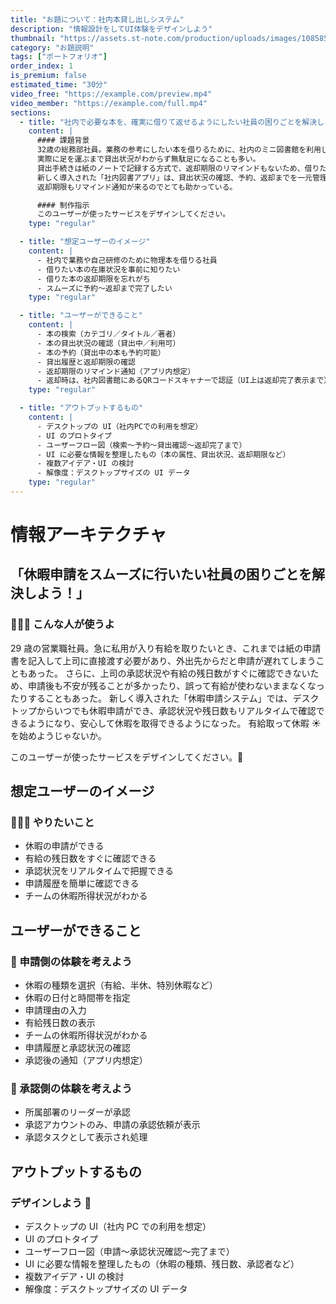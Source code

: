 ```yaml
---
title: "お題について：社内本貸し出しシステム"
description: "情報設計をしてUI体験をデザインしよう"
thumbnail: "https://assets.st-note.com/production/uploads/images/108585497/rectangle_large_type_2_e25111bbba69e541866bb37caf921ee0.png?width=1200"
category: "お題説明"
tags: ["ポートフォリオ"]
order_index: 1
is_premium: false
estimated_time: "30分"
video_free: "https://example.com/preview.mp4"
video_member: "https://example.com/full.mp4"
sections:
  - title: "社内で必要な本を、確実に借りて返せるようにしたい社員の困りごとを解決しよう！"
    content: |
      #### 課題背景
      32歳の総務部社員。業務の参考にしたい本を借りるために、社内のミニ図書館を利用しているが、
      実際に足を運ぶまで貸出状況がわからず無駄足になることも多い。
      貸出手続きは紙のノートで記録する方式で、返却期限のリマインドもないため、借りたまま忘れてしまうこともあった。
      新しく導入された「社内図書アプリ」は、貸出状況の確認、予約、返却までを一元管理でき、
      返却期限もリマインド通知が来るのでとても助かっている。

      #### 制作指示
      このユーザーが使ったサービスをデザインしてください。
    type: "regular"

  - title: "想定ユーザーのイメージ"
    content: |
      - 社内で業務や自己研修のために物理本を借りる社員
      - 借りたい本の在庫状況を事前に知りたい
      - 借りた本の返却期限を忘れがち
      - スムーズに予約〜返却まで完了したい
    type: "regular"

  - title: "ユーザーができること"
    content: |
      - 本の検索（カテゴリ／タイトル／著者）
      - 本の貸出状況の確認（貸出中／利用可）
      - 本の予約（貸出中の本も予約可能）
      - 貸出履歴と返却期限の確認
      - 返却期限のリマインド通知（アプリ内想定）
      - 返却時は、社内図書館にあるQRコードスキャナーで認証（UI上は返却完了表示まで）
    type: "regular"

  - title: "アウトプットするもの"
    content: |
      - デスクトップの UI（社内PCでの利用を想定）
      - UI のプロトタイプ
      - ユーザーフロー図（検索〜予約〜貸出確認〜返却完了まで）
      - UI に必要な情報を整理したもの（本の属性、貸出状況、返却期限など）
      - 複数アイデア・UI の検討
      - 解像度：デスクトップサイズの UI データ
    type: "regular"
---
```


# 情報アーキテクチャ

## 「休暇申請をスムーズに行いたい社員の困りごとを解決しよう！」

### 🙋🙋‍♀️ こんな人が使うよ

29 歳の営業職社員。急に私用が入り有給を取りたいとき、これまでは紙の申請書を記入して上司に直接渡す必要があり、外出先からだと申請が遅れてしまうこともあった。
さらに、上司の承認状況や有給の残日数がすぐに確認できないため、申請後も不安が残ることが多かったり、誤って有給が使わないままなくなったりすることもあった。
新しく導入された「休暇申請システム」では、デスクトップからいつでも休暇申請ができ、承認状況や残日数もリアルタイムで確認できるようになり、安心して休暇を取得できるようになった。
有給取って休暇 ☀️ を始めようじゃないか。

このユーザーが使ったサービスをデザインしてください。🚩

## 想定ユーザーのイメージ

### 🙋🙋‍♀️ やりたいこと

- 休暇の申請ができる
- 有給の残日数をすぐに確認できる
- 承認状況をリアルタイムで把握できる
- 申請履歴を簡単に確認できる
- チームの休暇所得状況がわかる

## ユーザーができること

### 🚩 申請側の体験を考えよう

- 休暇の種類を選択（有給、半休、特別休暇など）
- 休暇の日付と時間帯を指定
- 申請理由の入力
- 有給残日数の表示
- チームの休暇所得状況がわかる
- 申請履歴と承認状況の確認
- 承認後の通知（アプリ内想定）

### 🚩 承認側の体験を考えよう

- 所属部署のリーダーが承認
- 承認アカウントのみ、申請の承認依頼が表示
- 承認タスクとして表示され処理

## アウトプットするもの

### デザインしよう 💪

- デスクトップの UI（社内 PC での利用を想定）
- UI のプロトタイプ
- ユーザーフロー図（申請〜承認状況確認〜完了まで）
- UI に必要な情報を整理したもの（休暇の種類、残日数、承認者など）
- 複数アイデア・UI の検討
- 解像度：デスクトップサイズの UI データ
